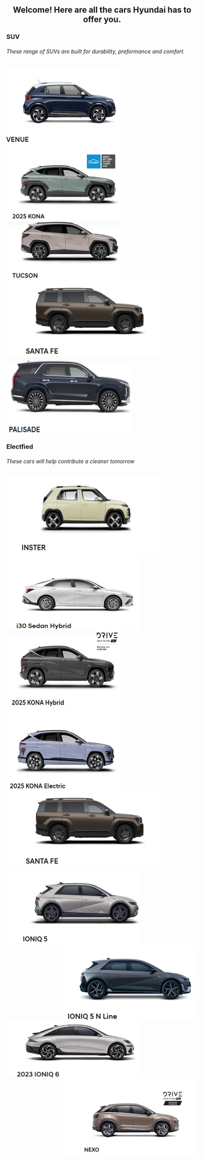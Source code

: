 <!DOCTYPE html>
<html>
<body>

  
<h2 align="center"> Welcome! Here are all the cars Hyundai has to offer you.</h2>

<h3 align="left"> SUV</h4>
<h6 align="left"> These range of SUVs are built for durability, preformance and comfort.</h6>




<img src="venue(1).png" width="300" height="200" /> <img src="kona.png" width="300" height="200" /> <img src="tuscon.png" width="300" height="150" /> <img src="santa fe.png" width="400" height="200" /> <img src="palisade.png" width="330" height="200" />

<h3>Electfied</h3>
<h6>These cars will help contribute a cleaner tomorrow</h6>



<img src="INSTER.jpg" width="400" height="200" /> <img src="i30 sedan.jpg" width="350" height="200"/> <img src="kona.jpg" width="300" height="200" /><img src="konah.jpg" width="300" height="210" /> <img src="santa fe.png" width="400" height="200" /> 
<img src="5.jpg" width="350" height="200" />  <img align="right" width="350" height="200" src="ioniq n line.jpg"> 
<img src="6.jpg" width="350" height="150" />  <img align="right" width="350" height="200" src="nexo.jpg">
